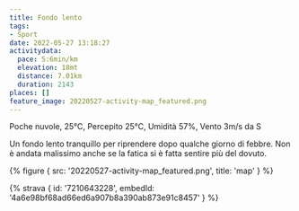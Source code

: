 ```yaml
---
title: Fondo lento
tags:
- Sport
date: 2022-05-27 13:18:27
activitydata:
  pace: 5:6min/km
  elevation: 18mt
  distance: 7.01km
  duration: 2143
places: []
feature_image: 20220527-activity-map_featured.png
---
```


Poche nuvole, 25°C, Percepito 25°C, Umidità 57%, Vento 3m/s da S

<!--more-->

Un fondo lento tranquillo per riprendere dopo qualche giorno di febbre. Non è andata malissimo anche se la fatica si è fatta sentire più del dovuto.

{% figure { src: '20220527-activity-map_featured.png', title: 'map' } %}

{% strava { id: '7210643228', embedId: '4a6e98bf68ad66ed6a907b8a390ab873e91c8457' } %}